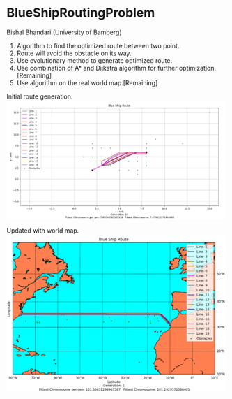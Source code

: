 # BlueShipRoutingProblem

Bishal Bhandari
(University of Bamberg)
1. Algorithm to find the optimized route between two point.
2. Route will avoid the obstacle on its way.
3. Use evolutionary method to generate optimized route.
4. Use combination of A* and Dijkstra  algorithm for further optimization.[Remaining]
5. Use algorithm on the real world map.[Remaining]

Initial route generation.
![Initial route generation](https://github.com/Bishal-Bhandari/BlueShip-RoutingProblem/blob/master/Image/Screenshot%20(1).png)

Updated with world map.
![Updated with world map](https://github.com/Bishal-Bhandari/BlueShip-RoutingProblem/blob/master/Image/Screenshot(2).png)
